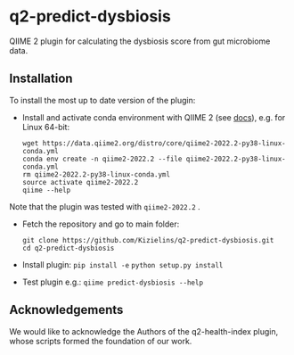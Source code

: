# q2-predict-dysbiosis

QIIME 2 plugin for calculating the dysbiosis score from gut microbiome data. 

## Installation

To install the most up to date version of the plugin:

- Install and activate conda environment with QIIME 2 (see [docs](https://docs.qiime2.org/2020.11/install/native/)), e.g. for Linux 64-bit:
    ```
    wget https://data.qiime2.org/distro/core/qiime2-2022.2-py38-linux-conda.yml
    conda env create -n qiime2-2022.2 --file qiime2-2022.2-py38-linux-conda.yml
    rm qiime2-2022.2-py38-linux-conda.yml
    source activate qiime2-2022.2
    qiime --help
    ```
Note that the plugin was tested with `qiime2-2022.2` .

- Fetch the repository and go to main folder:
    ```
    git clone https://github.com/Kizielins/q2-predict-dysbiosis.git
    cd q2-predict-dysbiosis
    ```
- Install plugin:
    `pip install -e`
    `python setup.py install`
  
- Test plugin e.g.: `qiime predict-dysbiosis --help`





## Acknowledgements

We would like to acknowledge the Authors of the q2-health-index plugin, whose scripts formed the foundation of our work. 
